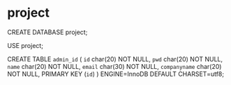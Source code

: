 # project
CREATE DATABASE project;

USE project;

CREATE TABLE `admin_id` (
   `id` char(20) NOT NULL,
   `pwd` char(20) NOT NULL,
   `name` char(20) NOT NULL,
   `email` char(30) NOT NULL,
   `companyname` char(20) NOT NULL,
   PRIMARY KEY (`id`)
) ENGINE=InnoDB DEFAULT CHARSET=utf8;

